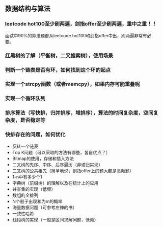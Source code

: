 ## 数据结构与算法

### leetcode hot100至少刷两遍，剑指offer至少刷两遍，重中之重！！

面试中90%的算法题都从leetcode hot100和剑指offer中出，刷两遍非常有必要。

### 红黑树的了解（平衡树，二叉搜索树），使用场景



### 判断一个链表是否有环，如何找到这个环的起点



### 实现一个strcpy函数（或者memcpy），如果内存可能重叠呢



### 实现一个循环队列



### 排序算法（写快排，归并排序，堆排序），算法的时间复杂度，空间复杂度，是否稳定等



### 快排存在的问题，如何优化



- 反转一个链表
- Top K问题（可以采取的方法有哪些，各自优点？）
- Bitmap的使用，存储和插入方法
- 二叉树的先序、中序、后序遍历（非递归实现）
- 二叉树的公共祖先（简单地说，剑指offer上的题大都是高频题）
- 1-n中有多少个1
- 字典树（前缀树）的理解以及在统计上的应用
- 并查集的实现（低频）
- 数组的全排列
- N个骰子出现和为m的概率
- 海量数据问题（可参考左神的书）
- 一致性哈希
- 线段树的实现（一般是区间求解问题，低频）


